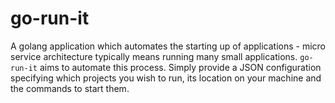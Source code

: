 # go-run-it


A golang application which automates the starting up of applications - micro service architecture typically means running many small applications. `go-run-it` aims to automate this process. Simply provide a JSON configuration specifying which projects you wish to run, its location on your machine and the commands to start them.
